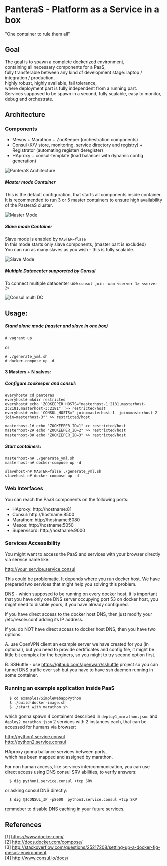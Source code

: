 # PanteraS - Platform as a Service in a box
"One container to rule them all"

## Goal
The goal is to spawn a complete dockerized environment,  
containing all necessary components for a PaaS,  
fully transferable between any kind of development stage: laptop / integration / production,  
highly robust, highly available, fail tolerance,  
where deployment part is fully independent from a running part.  
Services supposed to be spawn in a second, fully scalable, easy to monitor, debug and orchestrate.

## Architecture

### Components
- Mesos + Marathon + ZooKeeper (orchestration components)
- Consul (K/V store, monitoring, service directory and registry)  + Registrator (automating register/ deregister)
- HAproxy + consul-template (load balancer with dynamic config generation)

![PanteraS Architecture](https://s3.amazonaws.com/easel.ly/all_easels/19186/panteras/image.jpg)


##### Master mode Container
This is the default configuration, that starts all components inside container.  
It is recommended to run 3 or 5 master containers to ensure high availability of the PasteraS cluster.

![Master Mode](https://s3.amazonaws.com/easel.ly/all_easels/19186/MasterMode/image.jpg)

##### Slave mode Container
Slave mode is enabled by `MASTER=flase`  
In this mode starts only slave components, (master part is excluded)  
You can run as many slaves as you wish - this is fully scalable.

![Slave Mode](https://s3.amazonaws.com/easel.ly/all_easels/19186/SlaveMode/image.jpg)

##### Multiple Datacenter supporeted by Consul
To connect multiple datacenter use `consul join -wan <server 1> <server 2>`

![Consul multi DC](https://s3.amazonaws.com/easel.ly/all_easels/19186/consul/image.jpg)




## Usage:

##### Stand alone mode (master and slave in one box)
    # vagrant up

or  

    # ./generate_yml.sh
    # docker-compose up -d

#### 3 Masters + N salves:

##### Configure zookeeper and consul:

    everyhost# cd panteras
    everyhost# mkdir restricted
    everyhost# echo 'ZOOKEEPER_HOSTS="masterhost-1:2181,masterhost-2:2181,masterhost-3:2181"' >> restricted/host
    everyhost# echo 'CONSUL_HOSTS="-join=masterhost-1 -join=masterhost-2 -join=masterhost-3"' >> restricted/host
    
    masterhost-1# echo "ZOOKEEPER_ID=1" >> restricted/host
    masterhost-2# echo "ZOOKEEPER_ID=2" >> restricted/host
    masterhost-3# echo "ZOOKEEPER_ID=3" >> restricted/host
    
##### Start containers:

    masterhost-n# ./generate_yml.sh
    masterhost-n# docker-compose up -d

    slavehost-n# MASTER=false ./generate_yml.sh
    slavehost-n# docker-compose up -d

### Web Interfaces

You can reach the PaaS components
on the following ports:

- HAproxy: http://hostname:81
- Consul: http://hostname:8500
- Marathon: http://hostname:8080
- Mesos: http://hostname:5050
- Supervisord: http://hostname:9000

### Services Accessibility

You might want to access the PaaS and services
with your browser directly via service name like:

http://your_service.service.consul

This could be problematic. It depends where you run docker host.
We have prepared two services that might help you solving this problem.

DNS - which supposed to be running on every docker host,
it is important that you have only one DNS server occupying port 53 on docker host,
you might need to disable yours, if you have already configured.

If you have direct access to the docker host DNS,
then just modify your /etc/resolv.conf adding its IP address.

If you do NOT have direct access to docker host DNS,
then you have two options:

A. use OpenVPN client
an example server we have created for you (in optional),
but you need to provide certificates and config file,
it might be little bit complex for the beginers,
so you might to try second option first.

B. SSHuttle - use https://github.com/apenwarr/sshuttle project so you can tunnel DNS traffic over ssh
but you have to have ssh daemon running in some container.

### Running an example application inside PaaS

      $ cd examples/SimpleWebappPython
      $ ./build-docker-image.sh
      $ ./start_with_marathon.sh

which gonna spawn 4 containers described in `deploy1_marathon.json` and `deploy2_marathon.json`
2 services with 2 instances each, that can be accessed for humans via browser:

http://python1.service.consul  
http://python2.service.consul

HAproxy gonna ballance services between ports,  
which has been mapped and assigned by marathon.

For non human access, like services intercommunication, you can use direct access 
using DNS consul SRV abilities, to verify answers:

      $ dig python1.service.consul +tcp SRV

or asking consul DNS directly:

      $ dig @$CONSUL_IP -p8600  python1.service.consul +tcp SRV

remmeber to disable DNS caching in your future services.

## References

[1] https://www.docker.com/  
[2] http://docs.docker.com/compose/  
[3] http://stackoverflow.com/questions/25217208/setting-up-a-docker-fig-mesos-environment  
[4] http://www.consul.io/docs/  

